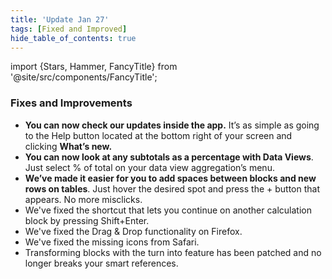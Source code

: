 ```yaml
---
title: 'Update Jan 27'
tags: [Fixed and Improved]
hide_table_of_contents: true
---
```


import {Stars, Hammer, FancyTitle} from '@site/src/components/FancyTitle';

### <FancyTitle icon={Hammer}>Fixes and Improvements</FancyTitle>

- **You can now check our updates inside the app.** It’s as simple as going to the Help button located at the bottom right of your screen and clicking **What’s new.**
- **You can now look at any subtotals as a percentage with Data Views**. Just select % of total on your data view aggregation’s menu.
- **We’ve made it easier for you to add spaces between blocks and new rows on tables**. Just hover the desired spot and press the + button that appears. No more misclicks.
- We've fixed the shortcut that lets you continue on another calculation block by pressing Shift+Enter.
- We've fixed the Drag & Drop functionality on Firefox.
- We've fixed the missing icons from Safari.
- Transforming blocks with the turn into feature has been patched and no longer breaks your smart references.
